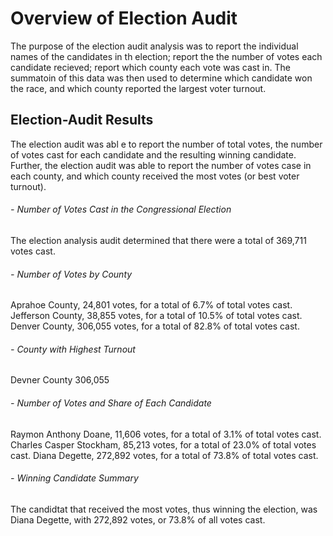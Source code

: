 # Overview of Election Audit
  The purpose of the election audit analysis was to report the individual names of the candidates in th election; report the the number of votes each candidate recieved; report which county each vote was cast in. The summatoin of this data was then used to determine which candidate won the race, and which county reported the largest voter turnout.

## Election-Audit Results
  The election audit was abl e to report the number of total votes, the number of votes cast for each candidate and the resulting winning candidate. Further, the election audit was able to report the number of votes case in each county, and which county received the most votes (or best voter turnout).

###### - Number of Votes Cast in the Congressional Election
  The election analysis audit determined that there were a total of 369,711 votes cast.

###### - Number of Votes by County
  Aprahoe County, 24,801 votes, for a total of 6.7% of total votes cast. 
  Jefferson County, 38,855 votes, for a total of 10.5% of total votes cast.
  Denver County, 306,055 votes, for a total of 82.8% of total votes cast. 

###### - County with Highest Turnout
  Devner County 306,055

###### - Number of Votes and Share of Each Candidate
  Raymon Anthony Doane, 11,606 votes, for a total of 3.1% of total votes cast.
  Charles Casper Stockham, 85,213 votes, for a total of 23.0% of total votes cast.
  Diana Degette, 272,892 votes, for a total of 73.8% of total votes cast. 

###### - Winning Candidate Summary
  The candidtat that received the most votes, thus winning the election, was Diana Degette, with 272,892 votes, or 73.8% of all votes cast.

